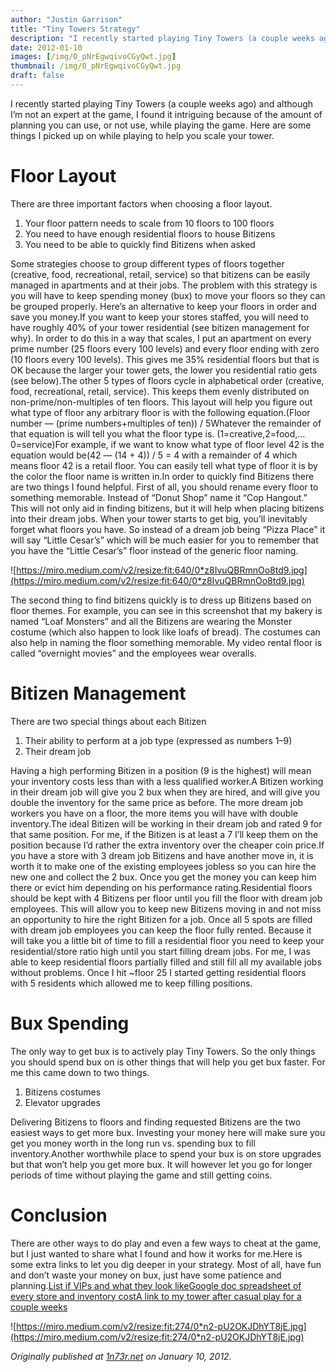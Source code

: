 ```yaml
---
author: "Justin Garrison"
title: "Tiny Towers Strategy"
description: "I recently started playing Tiny Towers (a couple weeks ago) and although I’m not an expert at the game, I found"
date: 2012-01-10
images: [/img/0_pNrEgwqivoCGyQwt.jpg]
thumbnail: /img/0_pNrEgwqivoCGyQwt.jpg
draft: false
---
```


I recently started playing Tiny Towers (a couple weeks ago) and although I’m not an expert at the game, I found it intriguing because of the amount of planning you can use, or not use, while playing the game. Here are some things I picked up on while playing to help you scale your tower.

# **Floor Layout**

There are three important factors when choosing a floor layout.

1. Your floor pattern needs to scale from 10 floors to 100 floors
2. You need to have enough residential floors to house Bitizens
3. You need to be able to quickly find Bitizens when asked

Some strategies choose to group different types of floors together (creative, food, recreational, retail, service) so that bitizens can be easily managed in apartments and at their jobs. The problem with this strategy is you will have to keep spending money (bux) to move your floors so they can be grouped properly. Here’s an alternative to keep your floors in order and save you money.If you want to keep your stores staffed, you will need to have roughly 40% of your tower residential (see bitizen management for why). In order to do this in a way that scales, I put an apartment on every prime number (25 floors every 100 levels) and every floor ending with zero (10 floors every 100 levels). This gives me 35% residential floors but that is OK because the larger your tower gets, the lower you residential ratio gets (see below).The other 5 types of floors cycle in alphabetical order (creative, food, recreational, retail, service). This keeps them evenly distributed on non-prime/non-multiples of ten floors. This layout will help you figure out what type of floor any arbitrary floor is with the following equation.(Floor number — (prime numbers+multiples of ten)) / 5Whatever the remainder of that equation is will tell you what the floor type is. (1=creative,2=food,…0=service)For example, if we want to know what type of floor level 42 is the equation would be(42 — (14 + 4)) / 5 = 4 with a remainder of 4 which means floor 42 is a retail floor. You can easily tell what type of floor it is by the color the floor name is written in.In order to quickly find Bitizens there are two things I found helpful. First of all, you should rename every floor to something memorable. Instead of “Donut Shop” name it “Cop Hangout.” This will not only aid in finding bitizens, but it will help when placing bitizens into their dream jobs. When your tower starts to get big, you’ll inevitably forget what floors you have. So instead of a dream job being “Pizza Place” it will say “Little Cesar’s” which will be much easier for you to remember that you have the “Little Cesar’s” floor instead of the generic floor naming.

![https://miro.medium.com/v2/resize:fit:640/0*z8IvuQBRmnOo8td9.jpg](https://miro.medium.com/v2/resize:fit:640/0*z8IvuQBRmnOo8td9.jpg)

The second thing to find bitizens quickly is to dress up Bitizens based on floor themes. For example, you can see in this screenshot that my bakery is named “Loaf Monsters” and all the Bitizens are wearing the Monster costume (which also happen to look like loafs of bread). The costumes can also help in naming the floor something memorable. My video rental floor is called “overnight movies” and the employees wear overalls.

# **Bitizen Management**

There are two special things about each Bitizen

1. Their ability to perform at a job type (expressed as numbers 1–9)
2. Their dream job

Having a high performing Bitizen in a position (9 is the highest) will mean your inventory costs less than with a less qualified worker.A Bitizen working in their dream job will give you 2 bux when they are hired, and will give you double the inventory for the same price as before. The more dream job workers you have on a floor, the more items you will have with double inventory.The ideal Bitizen will be working in their dream job and rated 9 for that same position. For me, if the Bitizen is at least a 7 I’ll keep them on the position because I’d rather the extra inventory over the cheaper coin price.If you have a store with 3 dream job Bitizens and have another move in, it is worth it to make one of the existing employees jobless so you can hire the new one and collect the 2 bux. Once you get the money you can keep him there or evict him depending on his performance rating.Residential floors should be kept with 4 Bitizens per floor until you fill the floor with dream job employees. This will allow you to keep new Bitizens moving in and not miss an opportunity to hire the right Bitizen for a job. Once all 5 spots are filled with dream job employees you can keep the floor fully rented. Because it will take you a little bit of time to fill a residential floor you need to keep your residential/store ratio high until you start filling dream jobs. For me, I was able to keep residential floors partially filled and still fill all my available jobs without problems. Once I hit ~floor 25 I started getting residential floors with 5 residents which allowed me to keep filling positions.

# **Bux Spending**

The only way to get bux is to actively play Tiny Towers. So the only things you should spend bux on is other things that will help you get bux faster. For me this came down to two things.

1. Bitizens costumes
2. Elevator upgrades

Delivering Bitizens to floors and finding requested Bitizens are the two easiest ways to get more bux. Investing your money here will make sure you get you money worth in the long run vs. spending bux to fill inventory.Another worthwhile place to spend your bux is on store upgrades but that won’t help you get more bux. It will however let you go for longer periods of time without playing the game and still getting coins.

# **Conclusion**

There are other ways to do play and even a few ways to cheat at the game, but I just wanted to share what I found and how it works for me.Here is some extra links to let you dig deeper in your strategy. Most of all, have fun and don’t waste your money on bux, just have some patience and planning.[List if VIPs and what they look like](http://tinytowerwiki.com/VIPs)[Google doc spreadsheet of every store and inventory cost](https://spreadsheets.google.com/spreadsheet/lv?key=0AoRVCrTj0E7IdGU5RnoyMDh6V09vNURaMDJaWEh3MWc&hl=en_US&authkey=COXxi44O&pli=1)[A link to my tower after casual play for a couple weeks](http://towers.nimblebit.com/203127247)

![https://miro.medium.com/v2/resize:fit:274/0*n2-pU2OKJDhYT8jE.jpg](https://miro.medium.com/v2/resize:fit:274/0*n2-pU2OKJDhYT8jE.jpg)

_Originally published at [1n73r.net](http://1n73r.net/2012/01/10/tiny-towers-strategy/) on January 10, 2012._
